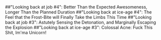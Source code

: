 ##"Looking back at job #4": Better Than the Expected Awesomeness, Longer Than the Planned Duration
##"Looking back at ice-age #4": The Feel that the Frost-Bite will Finally Take the Limbs This Time
##"Looking back at job #3": Astutely Sensing the Detonation, and Marginally Escaping the Explosion
##"Looking back at ice-age #3": Colossal Acne: Fuck This Shit, Im'ma Unicorn!
